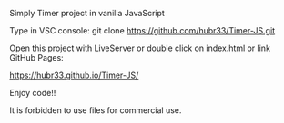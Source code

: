 Simply Timer project in vanilla JavaScript

Type in VSC console: git clone https://github.com/hubr33/Timer-JS.git

Open this project with LiveServer or double click on index.html or link GitHub Pages:

https://hubr33.github.io/Timer-JS/

Enjoy code!!

It is forbidden to use files for commercial use.
